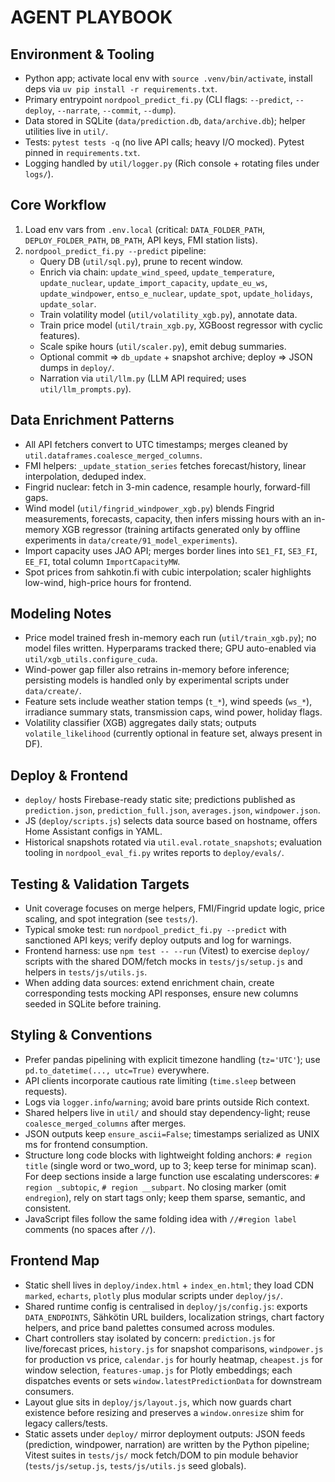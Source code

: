 # AGENT PLAYBOOK

## Environment & Tooling
- Python app; activate local env with `source .venv/bin/activate`, install deps via `uv pip install -r requirements.txt`.
- Primary entrypoint `nordpool_predict_fi.py` (CLI flags: `--predict`, `--deploy`, `--narrate`, `--commit`, `--dump`).
- Data stored in SQLite (`data/prediction.db`, `data/archive.db`); helper utilities live in `util/`.
- Tests: `pytest tests -q` (no live API calls; heavy I/O mocked). Pytest pinned in `requirements.txt`.
- Logging handled by `util/logger.py` (Rich console + rotating files under `logs/`).

## Core Workflow
1. Load env vars from `.env.local` (critical: `DATA_FOLDER_PATH`, `DEPLOY_FOLDER_PATH`, `DB_PATH`, API keys, FMI station lists).
2. `nordpool_predict_fi.py --predict` pipeline:
   - Query DB (`util/sql.py`), prune to recent window.
   - Enrich via chain: `update_wind_speed`, `update_temperature`, `update_nuclear`, `update_import_capacity`, `update_eu_ws`, `update_windpower`, `entso_e_nuclear`, `update_spot`, `update_holidays`, `update_solar`.
   - Train volatility model (`util/volatility_xgb.py`), annotate data.
   - Train price model (`util/train_xgb.py`, XGBoost regressor with cyclic features).
   - Scale spike hours (`util/scaler.py`), emit debug summaries.
   - Optional commit ⇒ `db_update` + snapshot archive; deploy ⇒ JSON dumps in `deploy/`.
   - Narration via `util/llm.py` (LLM API required; uses `util/llm_prompts.py`).

## Data Enrichment Patterns
- All API fetchers convert to UTC timestamps; merges cleaned by `util.dataframes.coalesce_merged_columns`.
- FMI helpers: `_update_station_series` fetches forecast/history, linear interpolation, deduped index.
- Fingrid nuclear: fetch in 3-min cadence, resample hourly, forward-fill gaps.
- Wind model (`util/fingrid_windpower_xgb.py`) blends Fingrid measurements, forecasts, capacity, then infers missing hours with an in-memory XGB regressor (training artifacts generated only by offline experiments in `data/create/91_model_experiments`).
- Import capacity uses JAO API; merges border lines into `SE1_FI`, `SE3_FI`, `EE_FI`, total column `ImportCapacityMW`.
- Spot prices from sahkotin.fi with cubic interpolation; scaler highlights low-wind, high-price hours for frontend.

## Modeling Notes
- Price model trained fresh in-memory each run (`util/train_xgb.py`); no model files written. Hyperparams tracked there; GPU auto-enabled via `util/xgb_utils.configure_cuda`.
- Wind-power gap filler also retrains in-memory before inference; persisting models is handled only by experimental scripts under `data/create/`.
- Feature sets include weather station temps (`t_*`), wind speeds (`ws_*`), irradiance summary stats, transmission caps, wind power, holiday flags.
- Volatility classifier (XGB) aggregates daily stats; outputs `volatile_likelihood` (currently optional in feature set, always present in DF).

## Deploy & Frontend
- `deploy/` hosts Firebase-ready static site; predictions published as `prediction.json`, `prediction_full.json`, `averages.json`, `windpower.json`.
- JS (`deploy/scripts.js`) selects data source based on hostname, offers Home Assistant configs in YAML.
- Historical snapshots rotated via `util.eval.rotate_snapshots`; evaluation tooling in `nordpool_eval_fi.py` writes reports to `deploy/evals/`.

## Testing & Validation Targets
- Unit coverage focuses on merge helpers, FMI/Fingrid update logic, price scaling, and spot integration (see `tests/`).
- Typical smoke test: run `nordpool_predict_fi.py --predict` with sanctioned API keys; verify deploy outputs and log for warnings.
- Frontend harness: use `npm test -- --run` (Vitest) to exercise `deploy/` scripts with the shared DOM/fetch mocks in `tests/js/setup.js` and helpers in `tests/js/utils.js`.
- When adding data sources: extend enrichment chain, create corresponding tests mocking API responses, ensure new columns seeded in SQLite before training.

## Styling & Conventions
- Prefer pandas pipelining with explicit timezone handling (`tz='UTC'`); use `pd.to_datetime(..., utc=True)` everywhere.
- API clients incorporate cautious rate limiting (`time.sleep` between requests).
- Logs via `logger.info`/`warning`; avoid bare prints outside Rich context.
- Shared helpers live in `util/` and should stay dependency-light; reuse `coalesce_merged_columns` after merges.
- JSON outputs keep `ensure_ascii=False`; timestamps serialized as UNIX ms for frontend consumption.
- Structure long code blocks with lightweight folding anchors: `# region title` (single word or two_word, up to 3; keep terse for minimap scan). For deep sections inside a large function use escalating underscores: `# region _subtopic`, `# region __subpart`. No closing marker (omit `endregion`), rely on start tags only; keep them sparse, semantic, and consistent.
- JavaScript files follow the same folding idea with `//#region label` comments (no spaces after `//`).

## Frontend Map
- Static shell lives in `deploy/index.html` + `index_en.html`; they load CDN `marked`, `echarts`, `plotly` plus modular scripts under `deploy/js/`.
- Shared runtime config is centralised in `deploy/js/config.js`: exports `DATA_ENDPOINTS`, Sähkötin URL builders, localization strings, chart factory helpers, and price band palettes consumed across modules.
- Chart controllers stay isolated by concern: `prediction.js` for live/forecast prices, `history.js` for snapshot comparisons, `windpower.js` for production vs price, `calendar.js` for hourly heatmap, `cheapest.js` for window selection, `features-umap.js` for Plotly embeddings; each dispatches events or sets `window.latestPredictionData` for downstream consumers.
- Layout glue sits in `deploy/js/layout.js`, which now guards chart existence before resizing and preserves a `window.onresize` shim for legacy callers/tests.
- Static assets under `deploy/` mirror deployment outputs: JSON feeds (prediction, windpower, narration) are written by the Python pipeline; Vitest suites in `tests/js/` mock fetch/DOM to pin module behavior (`tests/js/setup.js`, `tests/js/utils.js` seed globals).
